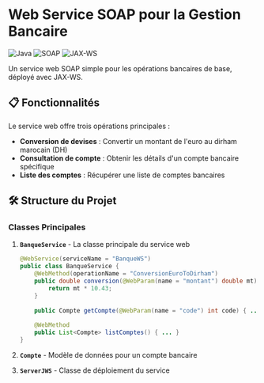 # Web Service SOAP pour la Gestion Bancaire

![Java](https://img.shields.io/badge/Java-17-blue)
![SOAP](https://img.shields.io/badge/Protocol-SOAP-orange)
![JAX-WS](https://img.shields.io/badge/Framework-JAX--WS-green)

Un service web SOAP simple pour les opérations bancaires de base, déployé avec JAX-WS.

## 📋 Fonctionnalités

Le service web offre trois opérations principales :

- **Conversion de devises** : Convertir un montant de l'euro au dirham marocain (DH)
- **Consultation de compte** : Obtenir les détails d'un compte bancaire spécifique
- **Liste des comptes** : Récupérer une liste de comptes bancaires

## 🛠️ Structure du Projet

### Classes Principales

1. **`BanqueService`** - La classe principale du service web
   ```java
   @WebService(serviceName = "BanqueWS")
   public class BanqueService {
       @WebMethod(operationName = "ConversionEuroToDirham")
       public double conversion(@WebParam(name = "montant") double mt) {
           return mt * 10.43;
       }
       
       public Compte getCompte(@WebParam(name = "code") int code) { ... }
       
       @WebMethod
       public List<Compte> listComptes() { ... }
   }
   ```

2. **`Compte`** - Modèle de données pour un compte bancaire
3. **`ServerJWS`** - Classe de déploiement du service
